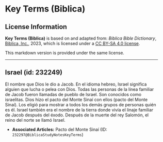 # Key Terms (Biblica)

## License Information

**Key Terms (Biblica)** is based on and adapted from: _Biblica Bible Dictionary_, [Biblica, Inc.](https://www.biblica.com/), 2023, which is licensed under a [CC BY-SA 4.0 license](https://creativecommons.org/licenses/by-sa/4.0/legalcode.en).

This markdown version is provided under the same license.



--------------------------------

## Israel (id: 232249)

El nombre que Dios le dio a Jacob. En el idioma hebreo, Israel significa alguien que lucha o pelea con Dios. Todas las personas de la línea familiar de Jacob fueron llamadas de pueblo de Israel. Son conocidos como israelitas. Dios hizo el pacto del Monte Sinaí con ellos (pacto del Monte Sinaí). Los eligió para mostrar a todos los demás grupos de personas quién es él. Israel también era el nombre de la tierra donde vivía el linaje familiar de Jacob después del éxodo. Después de la muerte del rey Salomón, el reino del norte se llamó Israel.

* **Associated Articles:** Pacto del Monte Sinaí (ID: `232297@BiblicaStudyNotesKeyTerms`)

